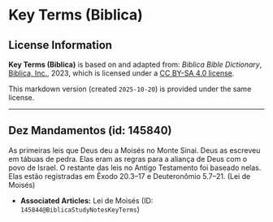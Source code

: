 # Key Terms (Biblica)

## License Information

**Key Terms (Biblica)** is based on and adapted from: _Biblica Bible Dictionary_, [Biblica, Inc.](https://www.biblica.com/), 2023, which is licensed under a [CC BY-SA 4.0 license](https://creativecommons.org/licenses/by-sa/4.0/legalcode.en).

This markdown version (created `2025-10-20`) is provided under the same license.



--------------------------------

## Dez Mandamentos (id: 145840)

As primeiras leis que Deus deu a Moisés no Monte Sinai. Deus as escreveu em tábuas de pedra. Elas eram as regras para a aliança de Deus com o povo de Israel. O restante das leis no Antigo Testamento foi baseado nelas. Elas estão registradas em Êxodo 20\.3–17 e Deuteronômio 5\.7–21\. (Lei de Moisés)

* **Associated Articles:** Lei de Moisés (ID: `145844@BiblicaStudyNotesKeyTerms`)

